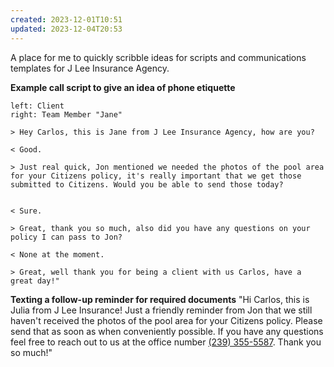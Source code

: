 ```yaml
---
created: 2023-12-01T10:51
updated: 2023-12-04T20:53
---
```

A place for me to quickly scribble ideas for scripts and communications templates for J Lee Insurance Agency.

**Example call script to give an idea of phone etiquette**

```dialogue
left: Client
right: Team Member "Jane"

> Hey Carlos, this is Jane from J Lee Insurance Agency, how are you?

< Good.

> Just real quick, Jon mentioned we needed the photos of the pool area for your Citizens policy, it's really important that we get those submitted to Citizens. Would you be able to send those today?


< Sure.

> Great, thank you so much, also did you have any questions on your policy I can pass to Jon?

< None at the moment.  

> Great, well thank you for being a client with us Carlos, have a great day!"
```



**Texting a follow-up reminder for required documents** 
"Hi Carlos, this is Julia from J Lee Insurance! Just a friendly reminder from Jon that we still haven't received the photos of the pool area for your Citizens policy. Please send that as soon as when conveniently possible. If you have any questions feel free to reach out to us at the office number [(239) 355-5587](tel:2393555587). Thank you so much!"
